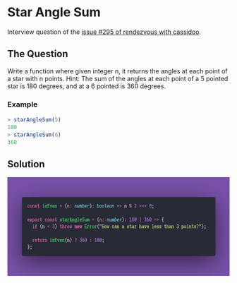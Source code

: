# Star Angle Sum

Interview question of the [issue #295 of rendezvous with cassidoo](https://buttondown.email/cassidoo/archive/5341/).

## The Question

Write a function where given integer n, it returns the angles at each point of a star with n
points.
Hint: The sum of the angles at each point of a 5 pointed star is 180 degrees, and at a 6 pointed
is 360 degrees.

### Example

```js
> starAngleSum(5)
180
> starAngleSum(6)
360
```

## Solution

![Code Polaroid](./code-screenshot.png)
